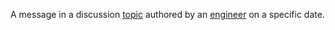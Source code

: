 A message in a discussion [topic](Topic.html) authored by an [engineer](Engineer.html) on a specific date.